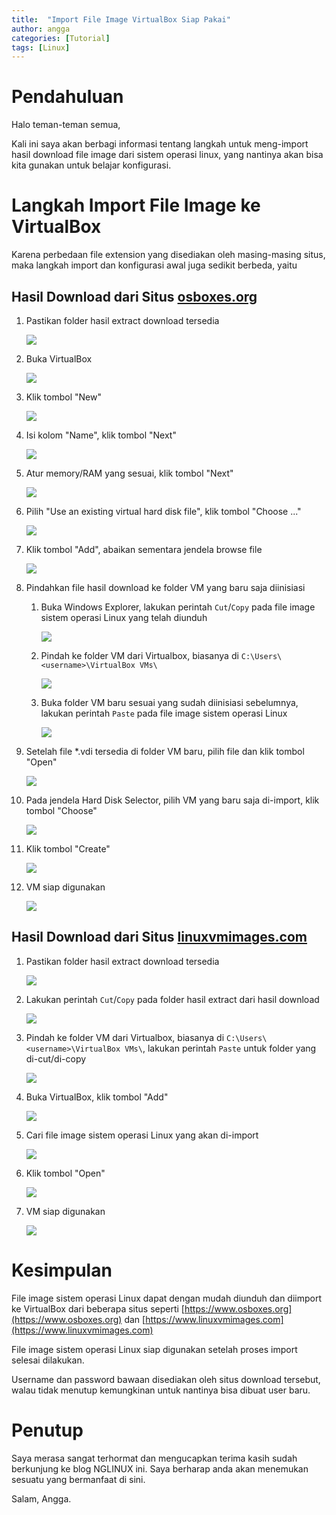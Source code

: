 ```yaml
---
title:  "Import File Image VirtualBox Siap Pakai"
author: angga
categories: [Tutorial]
tags: [Linux]
---
```


# Pendahuluan

Halo teman-teman semua,

Kali ini saya akan berbagi informasi tentang langkah untuk meng-import hasil download file image dari sistem operasi linux, yang nantinya akan bisa kita gunakan untuk belajar konfigurasi.

# Langkah Import File Image ke VirtualBox

Karena perbedaan file extension yang disediakan oleh masing-masing situs, maka langkah import dan konfigurasi awal juga sedikit berbeda, yaitu 

## Hasil Download dari Situs [osboxes.org](https://www.osboxes.org)

1. Pastikan folder hasil extract download tersedia

    ![](/assets/img/2023-01-04-import-vbox-image-linux-siap-pakai/01.png)

1. Buka VirtualBox

    ![](/assets/img/2023-01-04-import-vbox-image-linux-siap-pakai/02.png)

1. Klik tombol "New"

    ![](/assets/img/2023-01-04-import-vbox-image-linux-siap-pakai/03.png)

1. Isi kolom "Name", klik tombol "Next"

    ![](/assets/img/2023-01-04-import-vbox-image-linux-siap-pakai/04.png)

1. Atur memory/RAM yang sesuai, klik tombol "Next"

    ![](/assets/img/2023-01-04-import-vbox-image-linux-siap-pakai/05.png)

1. Pilih "Use an existing virtual hard disk file", klik tombol "Choose ..."

    ![](/assets/img/2023-01-04-import-vbox-image-linux-siap-pakai/06.png)

1. Klik tombol "Add", abaikan sementara jendela browse file

    ![](/assets/img/2023-01-04-import-vbox-image-linux-siap-pakai/07.png)

1. Pindahkan file hasil download ke folder VM yang baru saja diinisiasi
    
    1. Buka Windows Explorer, lakukan perintah `Cut`/`Copy` pada file image sistem operasi Linux yang telah diunduh

        ![](/assets/img/2023-01-04-import-vbox-image-linux-siap-pakai/08.png)

    1. Pindah ke folder VM dari Virtualbox, biasanya di `C:\Users\<username>\VirtualBox VMs\`

        ![](/assets/img/2023-01-04-import-vbox-image-linux-siap-pakai/09.png)

    1. Buka folder VM baru sesuai yang sudah diinisiasi sebelumnya, lakukan perintah `Paste` pada file image sistem operasi Linux

        ![](/assets/img/2023-01-04-import-vbox-image-linux-siap-pakai/10.png)

1. Setelah file *.vdi tersedia di folder VM baru, pilih file dan klik tombol "Open"

    ![](/assets/img/2023-01-04-import-vbox-image-linux-siap-pakai/11.png)

1. Pada jendela Hard Disk Selector, pilih VM yang baru saja di-import, klik tombol "Choose"

    ![](/assets/img/2023-01-04-import-vbox-image-linux-siap-pakai/12.png)

1. Klik tombol "Create"

    ![](/assets/img/2023-01-04-import-vbox-image-linux-siap-pakai/13.png)

1. VM siap digunakan

    ![](/assets/img/2023-01-04-import-vbox-image-linux-siap-pakai/14.png)

## Hasil Download dari Situs [linuxvmimages.com](https://www.linuxvmimages.com)

1. Pastikan folder hasil extract download tersedia

    ![](/assets/img/2023-01-04-import-vbox-image-linux-siap-pakai/a01.png)

1. Lakukan perintah `Cut`/`Copy` pada folder hasil extract dari hasil download

    ![](/assets/img/2023-01-04-import-vbox-image-linux-siap-pakai/a02.png)

1. Pindah ke folder VM dari Virtualbox, biasanya di `C:\Users\<username>\VirtualBox VMs\`, lakukan perintah `Paste` untuk folder yang di-cut/di-copy

    ![](/assets/img/2023-01-04-import-vbox-image-linux-siap-pakai/a03.png)

1. Buka VirtualBox, klik tombol "Add"

    ![](/assets/img/2023-01-04-import-vbox-image-linux-siap-pakai/a04.png)
    
1. Cari file image sistem operasi Linux yang akan di-import

    ![](/assets/img/2023-01-04-import-vbox-image-linux-siap-pakai/a05.png)

1. Klik tombol "Open"

    ![](/assets/img/2023-01-04-import-vbox-image-linux-siap-pakai/a06.png)

1. VM siap digunakan

    ![](/assets/img/2023-01-04-import-vbox-image-linux-siap-pakai/a07.png)

# Kesimpulan

File image sistem operasi Linux dapat dengan mudah diunduh dan diimport ke VirtualBox dari beberapa situs seperti [https://www.osboxes.org](https://www.osboxes.org) dan [https://www.linuxvmimages.com](https://www.linuxvmimages.com)

File image sistem operasi Linux siap digunakan setelah proses import selesai dilakukan.

Username dan password bawaan disediakan oleh situs download tersebut, walau tidak menutup kemungkinan untuk nantinya bisa dibuat user baru.

# Penutup

Saya merasa sangat terhormat dan mengucapkan terima kasih sudah berkunjung ke blog NGLINUX ini. Saya berharap anda akan menemukan sesuatu yang bermanfaat di sini.

Salam, Angga.